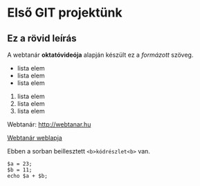 # Első GIT projektünk
## Ez a rövid leírás

A webtanár **oktatóvideója** alapján készült ez a *formázott* szöveg.

- lista elem
- lista elem
- lista elem

1. lista elem
2. lista elem
3. lista elem

Webtanár: http://webtanar.hu

[Webtanár weblapja](http://webtanar.hu)


Ebben a sorban beillesztett `<b>kódrészlet<b>` van.

```
$a = 23;
$b = 11;
echo $a + $b;
```


